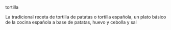 tortilla


La tradicional receta de tortilla de patatas o tortilla española, un plato básico de la cocina española a base de patatas, huevo y cebolla y sal


